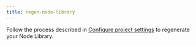 ```yaml
---
title: regen-node-library
---
```


Follow the process described in [Configure project settings](../vs-configuration.md#Regen) to regenerate your Node
Library.
